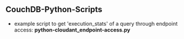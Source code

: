 ## CouchDB-Python-Scripts
- example script to get 'execution_stats' of a query through endpoint access: **python-cloudant_endpoint-access.py**
